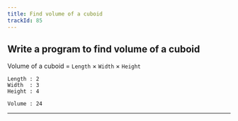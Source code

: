 ```yaml
---
title: Find volume of a cuboid
trackId: 85
---
```


## Write a program to find volume of a cuboid

Volume of a cuboid = `Length` × `Width` × `Height`

```
Length : 2
Width  : 3
Height : 4

Volume : 24
```

---
